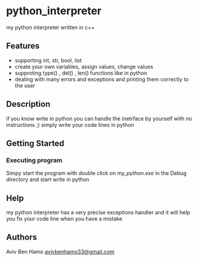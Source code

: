 # python_interpreter
my python interpreter written in c++

## Features
* supporting int, str, bool, list 
* create your own variables, assign values, change values
* supproting type() , del() , len() functions like in python
* dealing with many errors and exceptions and printing them correctly to the user

## Description
if you know write in python 
you can handle the inetrface
by yourself with no instructions ;) 
simply write your code lines in python

## Getting Started

### Executing program

Simpy start the program with double click on _my_python.exe_ in the Debug directory and start write in python

## Help

my python interpreter has a very precise exceptions handler and it will help you fix your code line when you have a mistake

## Authors

Aviv Ben Hamo
avivbenhamo33@gmail.com
